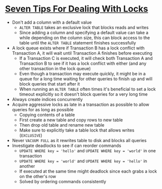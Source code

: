 # [Seven Tips For Dealing With Locks](https://www.citusdata.com/blog/2018/02/22/seven-tips-for-dealing-with-postgres-locks/)

* Don't add a column with a default value
  * `ALTER TABLE` takes an exclusive lock that blocks reads and writes
  * Since adding a column and specifying a default value can take a while depending on the column size, this can block access to the table until the `ALTER TABLE` statement finishes successfully
* A lock queue exists where if Transaction B has a lock conflict with Transaction A, it will wait until Transaction A finishes before executing
  * If a Transaction C is executed, it will check both Transaction A and Transaction B to see if it has a lock conflict with either (and any other transaction in the lock queue)
  * Even though a transaction may execute quickly, it might be in a queue for a long time waiting for other queries to finish up and will block queries that start after it
  * When running an `ALTER TABLE` often times it's beneficial to set a lock timeout explicitly so it doesn't block queries for a very long time
* Always create indices concurrently
* Acquire aggressive locks as late in a transaction as possible to allow queries for as long as possible
  * Copying contents of a table
  * First create a new table and copy rows to new table
  * Then drop old table and rename new table
  * Make sure to explicitly take a table lock that allows writes (`EXCLUSIVE`)
* Never `VACUUM FULL` as it rewrites table to disk and blocks all queries
* Investigate deadlocks to see if can reorder commands
  * `UPDATE WHERE key = 'hello'` and `UPDATE WHERE key = 'world'` in one transaction
  * `UPDATE WHERE key = 'world'` and `UPDATE WHERE key = 'hello'` in another
  * If executed at the same time might deadlock since each grabs a lock on the other's row
  * Solved by ordering commands consistently

